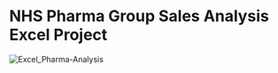 # NHS Pharma Group Sales Analysis Excel Project

![Excel_Pharma-Analysis](https://github.com/user-attachments/assets/2b51066a-2348-4999-bc4d-d2d2602bdb21)
